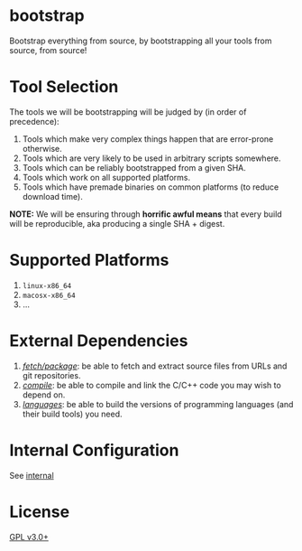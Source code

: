 bootstrap
=========

Bootstrap everything from source, by bootstrapping all your tools from source, from source!

# Tool Selection

The tools we will be bootstrapping will be judged by (in order of precedence):
1. Tools which make very complex things happen that are error-prone otherwise.
2. Tools which are very likely to be used in arbitrary scripts somewhere.
3. Tools which can be reliably bootstrapped from a given SHA.
4. Tools which work on all supported platforms.
5. Tools which have premade binaries on common platforms (to reduce download time).

**NOTE:** We will be ensuring through **horrific awful means** that every build will be reproducible, aka producing a single SHA + digest.

# Supported Platforms

1. `linux-x86_64`
2. `macosx-x86_64`
3. ...

# External Dependencies

1. [*fetch/package*](./fetch/README.md): be able to fetch and extract source files from URLs and git repositories.
2. [*compile*](./compile/README.md): be able to compile and link the C/C++ code you may wish to depend on.
3. [*languages*](./languages/README.md): be able to build the versions of programming languages (and their build tools) you need.

# Internal Configuration

See [internal](./internal/README.md)

# License
[GPL v3.0+](./LICENSE.md)
